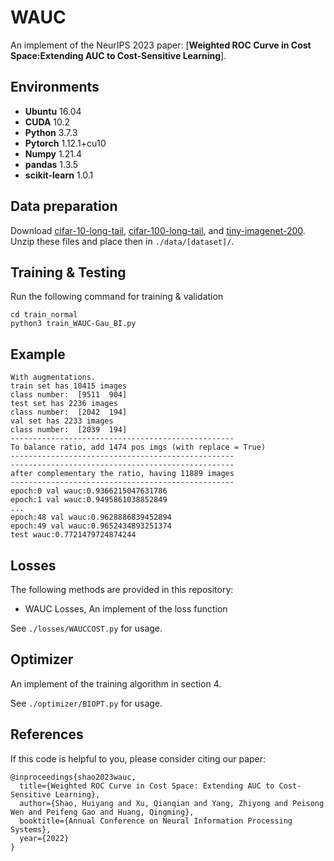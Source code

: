 # WAUC
An implement of the NeurIPS 2023 paper: [**Weighted ROC Curve in Cost Space:Extending AUC to Cost-Sensitive Learning**].

## Environments
* **Ubuntu** 16.04
* **CUDA** 10.2
* **Python** 3.7.3
* **Pytorch** 1.12.1+cu10
* **Numpy** 1.21.4
* **pandas** 1.3.5
* **scikit-learn** 1.0.1

## Data preparation

Download [cifar-10-long-tail]([https://drive.google.com/uc?export=download&id=1TclrpQOF_ullUP99wk_gjGN8pKvtErG8](https://drive.google.com/drive/folders/191lqLKQFksMci_Dm1EC-B7M7OfHSO8Fk?usp=sharing)), [cifar-100-long-tail]([https://www.pkuml.org/resources/pku-vehicleid.html](https://drive.google.com/drive/folders/191lqLKQFksMci_Dm1EC-B7M7OfHSO8Fk?usp=sharing)), and [tiny-imagenet-200]([https://github.com/visipedia/inat_comp/tree/master/2018#Data](https://drive.google.com/drive/folders/191lqLKQFksMci_Dm1EC-B7M7OfHSO8Fk?usp=sharing)). Unzip these files and place then in `./data/[dataset]/`.

## Training & Testing
Run the following command for training & validation

```shell
cd train_normal
python3 train_WAUC-Gau_BI.py
```

## Example

```shell
With augmentations.
train set has 10415 images
class number:  [9511  904]
test set has 2236 images
class number:  [2042  194]
val set has 2233 images
class number:  [2039  194]
--------------------------------------------------
To balance ratio, add 1474 pos imgs (with replace = True)
--------------------------------------------------
--------------------------------------------------
after complementary the ratio, having 11889 images
--------------------------------------------------
epoch:0 val wauc:0.9366215047631786
epoch:1 val wauc:0.9495861038852849
...
epoch:48 val wauc:0.9628886839452894
epoch:49 val wauc:0.9652434893251374
test wauc:0.7721479724874244
```

## Losses

The following methods are provided in this repository:

* WAUC Losses, An implement of the loss function

See `./losses/WAUCCOST.py` for usage.

## Optimizer

An implement of the training algorithm in section 4.

See `./optimizer/BIOPT.py` for usage.

## References
If this code is helpful to you, please consider citing our paper:
```
@inproceedings{shao2023wauc,
  title={Weighted ROC Curve in Cost Space: Extending AUC to Cost-Sensitive Learning},
  author={Shao, Huiyang and Xu, Qianqian and Yang, Zhiyong and Peisong Wen and Peifeng Gao and Huang, Qingming},
  booktitle={Annual Conference on Neural Information Processing Systems},
  year={2022}
}
```
